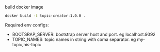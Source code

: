 build docker image

```sh
docker build -t topic-creator:1.0.0 .
```

Required env configs:
- BOOTSRAP_SERVER: bootstrap server host and port. eg localhost:9092
- TOPIC_NAMES: topic names in string with coma separator. eg my-topic,his-topic